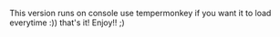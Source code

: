 This version runs on console 
use tempermonkey if you want it to load everytime :))
that's it!
Enjoy!! ;)
